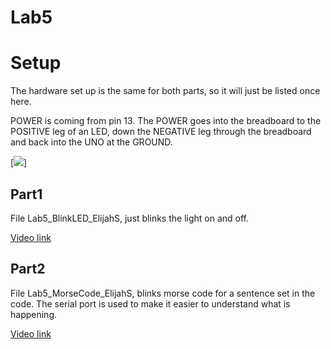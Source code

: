 # Lab5

# Setup
The hardware set up is the same for both parts, so it will just be listed once here.

POWER is coming from pin 13. The POWER goes into the breadboard to the POSITIVE leg of an LED, down the NEGATIVE leg through the breadboard and back into the UNO at the GROUND.

[<img src="https://photos.app.goo.gl/ySeFogsDawmtiRxj8">]

## Part1
File Lab5_BlinkLED_ElijahS, just blinks the light on and off.

[Video link]()

## Part2
File Lab5_MorseCode_ElijahS, blinks morse code for a sentence set in the code.
The serial port is used to make it easier to understand what is happening.

[Video link](https://photos.app.goo.gl/CokfNTzhxfykk4NCA)
